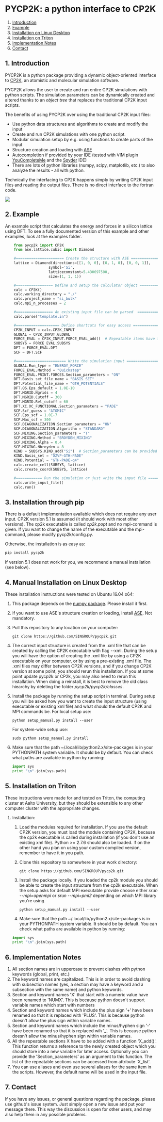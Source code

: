 PYCP2K: a python interface to CP2K
==================================================

1. [Introduction](#introduction)
2. [Example](#example)
3. [Installation on Linux Desktop](#linux)
4. [Installation on Triton](#triton)
5. [Implementation Notes](#notes)
6. [Contact](#contact)

<a name="introduction"></a>
1\. Introduction
--------------------------------------------------

PYCP2K is a python package providing a dynamic object-oriented interface to
[CP2K](http://www.cp2k.org/), an atomistic and molecular simulation software.

PYCP2K allows the user to create and run entire CP2K simulations with python
scripts. The simulation parameters can be dynamically created and altered
thanks to an *object tree* that replaces the traditional CP2K input scripts.

The benefits of using PYCP2K over using the traditional CP2K input files:
- Use python data structures and algorithms to create and modify the input
- Create and run CP2K simulations with one python script.
- Modular simulation setup by e.g. using functions to create parts of the input
- Structure creation and loading with [ASE](https://wiki.fysik.dtu.dk/ase/)
- Autocompletion if provided by your IDE (tested with VIM plugin
  [YouCompleteMe](https://valloric.github.io/YouCompleteMe/) and the
  [Spyder](https://code.google.com/p/spyderlib/) IDE)
- There are lots of python libraries (numpy, scipy, matplotlib, etc.) to also
  analyze the results - all with python.

Technically the interfacing to CP2K happens simply by writing CP2K input files
and reading the output files. There is no direct interface to the fortran code.

<img src="https://raw.githubusercontent.com/SINGROUP/pycp2k/master/example.gif"></img>

<a name="example"></a>
2\. Example
--------------------------------------------------
An example script that calculates the energy and forces in a silicon lattice
using DFT. To see a fully documented version of this example and other
examples, look at the examples folder.
```python
    from pycp2k import CP2K
    from ase.lattice.cubic import Diamond

    #====================== Create the structure with ASE ==========================
    lattice = Diamond(directions=[[1, 0, 0], [0, 1, 0], [0, 0, 1]],
                    symbol='Si',
                    latticeconstant=5.430697500,
                    size=(1, 1, 1))

    #================= Define and setup the calculator object ======================
    calc = CP2K()
    calc.working_directory = "./"
    calc.project_name = "si_bulk"
    calc.mpi_n_processes = 2

    #================= An existing input file can be parsed  =======================
    calc.parse("template.in")

    #==================== Define shortcuts for easy access =========================
    CP2K_INPUT = calc.CP2K_INPUT
    GLOBAL = CP2K_INPUT.GLOBAL
    FORCE_EVAL = CP2K_INPUT.FORCE_EVAL_add()  # Repeatable items have to be first created
    SUBSYS = FORCE_EVAL.SUBSYS
    DFT = FORCE_EVAL.DFT
    SCF = DFT.SCF

    #======================= Write the simulation input ============================
    GLOBAL.Run_type = "ENERGY_FORCE"
    FORCE_EVAL.Method = "Quickstep"
    FORCE_EVAL.PRINT.FORCES.Section_parameters = "ON"
    DFT.Basis_set_file_name = "BASIS_SET"
    DFT.Potential_file_name = "GTH_POTENTIALS"
    DFT.QS.Eps_default = 1.0E-10
    DFT.MGRID.Ngrids = 4
    DFT.MGRID.Cutoff = 300
    DFT.MGRID.Rel_cutoff = 60
    DFT.XC.XC_FUNCTIONAL.Section_parameters = "PADE"
    SCF.Scf_guess = "ATOMIC"
    SCF.Eps_scf = 1.0E-7
    SCF.Max_scf = 300
    SCF.DIAGONALIZATION.Section_parameters = "ON"
    SCF.DIAGONALIZATION.Algorithm = "STANDARD"
    SCF.MIXING.Section_parameters = "T"
    SCF.MIXING.Method = "BROYDEN_MIXING"
    SCF.MIXING.Alpha = 0.4
    SCF.MIXING.Nbroyden = 8
    KIND = SUBSYS.KIND_add("Si")  # Section_parameters can be provided as argument.
    KIND.Basis_set = "DZVP-GTH-PADE"
    KIND.Potential = "GTH-PADE-q4"
    calc.create_cell(SUBSYS, lattice)
    calc.create_coord(SUBSYS, lattice)

    #============ Run the simulation or just write the input file ================
    calc.write_input_file()
    calc.run()
```

<a name="pip"></a>
3\. Installation through pip
--------------------------------------------------

There is a default implementation available which does not require any user input.
CP2K version 5.1 is assumed (it should work with most other versions). The cp2k executable
is called *cp2k.popt* and no mpi-command is given. If you want to change the
name of the executable and the mpi-command, please modify pycp2k/config.py.

Otherwise, the installation is as easy as:

```python
pip install pycp2k
```

If version 5.1 does not work for you, we recommend a manual installation (see
below).


<a name="linux"></a>
4\. Manual Installation on Linux Desktop
--------------------------------------------------
These installation instructions were tested on Ubuntu 16.04 x64:

1. This package depends on the [numpy
   package](http://www.scipy.org/install.html). Please install it first.
2. If you want to use ASE's structure creation or loading, install
   [ASE](https://wiki.fysik.dtu.dk/ase/). Not mandatory.
2. Pull this repository to any location on your computer:

   ```
   git clone https://github.com/SINGROUP/pycp2k.git
   ```

3. The correct input structure is created from the .xml file that can be
   created by calling the CP2K executable with flag --xml. During the setup you
   will have the option of creating the .xml file by using a CP2K executable on
   your computer, or by using a pre-existing .xml file. The .xml files may
   differ between CP2K versions, and if you change CP2K version at some point,
   you should rerun this installation. If you at some point update pycp2k or
   CP2k, you may also need to rerun this installation. When doing a reinstall,
   it is best to remove the old class hiearchy by deleting the folder
   *pycp2k/pycp2k/classes*.
4. Install the package by running the setup script in terminal. During setup
   you will be asked how you want to create the input structure (using
   executable or existing xml file) and what should the default CP2K and MPI
   commands be. For local setup use:

   ```
   python setup_manual.py install --user
   ```

   For system-wide setup use:

   ```
   sudo python setup_manual.py install
   ```
5. Make sure that the path ~/.local/lib/python2.x/site-packages is in your
   PYTHONPATH system variable. It should be by default. You can check what
   paths are available in python by running:

   ```python
   import sys
   print "\n".join(sys.path)
   ```

<a name="triton"></a>
5\. Installation on Triton
--------------------------------------------------

These instructions were made for and tested on Triton, the computing cluster at
Aalto University, but they should be extensible to any other computer cluster
with the appropriate changes.

1. Installation:
   1. Load the modules required for installation. If you use the default CP2K
      version, you must load the module containing CP2K, because the cp2k
      executable is called during installation (if you don't use an existing
      xml file). Python >= 2.7.6 should also be loaded.  If on the other hand
      you plan on using your custom compiled version, remember to have it in
      you path.

   2. Clone this repository to somewhere in your work directory:

      ```
      git clone https://github.com/SINGROUP/pycp2k.git
      ```

   3. Install the package locally. If you loaded the cp2k module you should be
      able to create the input structure from the cp2k executable. When the
      setup asks for default MPI executable provide choose either *srun
      --mpi=openmpi* or *srun --mpi=pmi2* depending on which MPI library you're
      using.

      ```
      python setup_manual.py install --user
      ```

    4. Make sure that the path ~/.local/lib/python2.x/site-packages is in your
    PYTHONPATH system variable. It should be by default. You can check what
    paths are available in python by running:

    ```python
    import sys
    print "\n".join(sys.path)
    ```
<a name="notes"></a>
6\. Implementation Notes
--------------------------------------------------

1. All section names are in uppercase to prevent clashes with python keywords
   (global, print, etc.)
2. The keyword names are capitalized. This is in order to avoid clashing with
   subsection names (yes, a section may have a keyword and a subsection with
   the same name) and python keywords.
3. Section and keyword names 'X' that start with a numeric value have been
   renamed to 'NUMX'. This is because python doesn't support variable names
   which start with numbers
4. Section and keyword names which include the plus sign '+' have been renamed
   so that it is replaced with 'PLUS'. This is because python doesn't allow the
   plus sign within variable names.
5. Section and keyword names which include the minus/hyphen sign '-' have been
   renamed so that it is replaced wih '_'. This is because python doesn't allow
   the minus/hyphen sign within variable names.
6. All the repeatable sections X have to be added with a function 'X\_add()'.
   This function returns a reference to the newly created object which you
   should store into a new variable for later access. Optionally you can
   provide the 'Section\_parameters' as an argument to this function. The list
   of the repeatable sections can be accessed from attribute 'X\_list'.
7. You can use aliases and even use several aliases for the same item in the
   scripts. However, the default name will be used in the input file.

<a name="contact"></a>
7\. Contact
--------------------------------------------------
If you have any issues, or general questions regarding the package, please use
github's issue system. Just simply open a new issue and put your message there.
This way the discussion is open for other users, and may also help them in any
possible problems.
